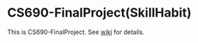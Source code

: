 # CS690-FinalProject(SkillHabit)

This is CS690-FinalProject. See [wiki](https://github.com/tmmht/CS690-FinalProject/wiki) for details.


